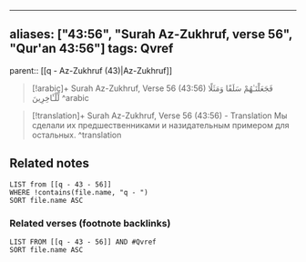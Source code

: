 
---
aliases: ["43:56", "Surah Az-Zukhruf, verse 56", "Qur'an 43:56"]
tags: Qvref
---

parent:: [[q - Az-Zukhruf (43)|Az-Zukhruf]]

> [!arabic]+ Surah Az-Zukhruf, Verse 56 (43:56)
> <span class="quran-arabic">فَجَعَلْنَـٰهُمْ سَلَفًا وَمَثَلًا لِّلْـَٔاخِرِينَ</span>
^arabic

> [!translation]+ Surah Az-Zukhruf, Verse 56 (43:56) - Translation
> Мы сделали их предшественниками и назидательным примером для остальных.
^translation



## Related notes
```dataview
LIST from [[q - 43 - 56]]
WHERE !contains(file.name, "q - ")
SORT file.name ASC
```

### Related verses (footnote backlinks)
```dataview
LIST FROM [[q - 43 - 56]] AND #Qvref
SORT file.name ASC
```

